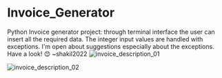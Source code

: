 # Invoice_Generator
Python Invoice generator project: through terminal interface the user can insert all the required data. The integer input values are handled with exceptions.
I'm open about suggestions especially about the exceptions. Have a look! 😊
~shakil2022
![invoice_description_01](https://github.com/Shakhawat-Shakil/Invoice_Generator/assets/96696222/06141cf4-fcc2-4b81-ac13-3b696288a73e)

![invoice_description_02](https://github.com/Shakhawat-Shakil/Invoice_Generator/assets/96696222/46c33c5f-f553-4614-8792-c9f5cdb29945)


